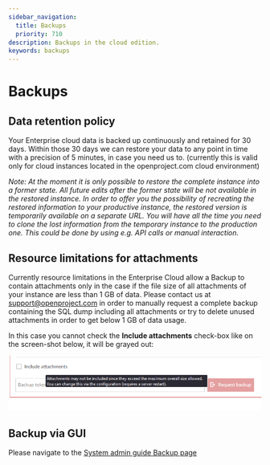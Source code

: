 ```yaml
---
sidebar_navigation:
  title: Backups
  priority: 710
description: Backups in the cloud edition.
keywords: backups
---
```


# Backups

## Data retention policy

Your Enterprise cloud data is backed up continuously and retained for 30 days. Within those 30 days we can restore your data to any point in time with a precision of 5 minutes, in case you need us to. (currently this is valid only for cloud instances located in the openproject.com cloud environment)

*Note: At the moment it is only possible to restore the complete instance into a former state. All future edits after the former state will be not available in the restored instance. In order to offer you the possibility of recreating the restored information to your productive instance, the restored version is temporarily available on a separate URL. You will have all the time you need to clone the lost information from the temporary instance to the production one. This could be done by using e.g. API calls or manual interaction.*   

## Resource limitations for attachments

Currently resource limitations in the Enterprise Cloud allow a Backup to contain attachments only in the case if the file size of all attachments of your instance are less than 1 GB of data. Please contact us at [support@openproject.com](mailto:support@openproject.com) in order to manually request a complete backup containing the SQL dump including all attachments or try to delete unused attachments in order to get below 1 GB of data usage.

In this case you cannot check the **Include attachments** check-box like on the screen-shot below, it will be grayed out:

![backup-enterprise-cloud](backup-enterprise-cloud.png)



## Backup via GUI

Please navigate to the [System admin guide Backup page](../../../system-admin-guide/backup/)
